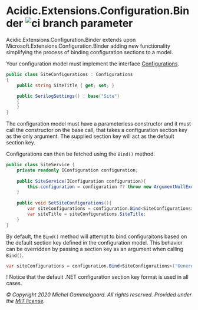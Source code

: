 # Acidic.Extensions.Configuration.Binder ![ci branch parameter](https://github.com/acidicsoftware/dotnet-extensions-configuration-binder/workflows/Continuous%20Integration/badge.svg?branch=trunk)

Acidic.Extensions.Configuration.Binder extends upon Microsoft.Extensions.Configuration.Binder adding new functionality simplifying the process of binding configuration sections to a model.

Your configuration model must implement the interface [Configurations](src/Acidic.Extensions.Configuration.Binder/Configurations.cs).

```csharp
public class SiteConfigurations : Configurations
{
    public string SiteTitle { get; set; }

    public SerilogSettings() : base("Site")
    {
    }
}
```

The configuration model must have a parameterless constructor and it must call the constructor on the base call, that takes a configuration section key as the only argument. The supplied section key will act as the default section key.

Configurations can then be fetched using the `Bind()` method.

```csharp
public class SiteService {
    private readonly IConfiguration configuration;
    
    public SiteService(IConfiguration configuration){
        this.configuration = configuration ?? throw new ArgumentNullException(nameof(configuration));
    }
    
    public void SetSiteConfigurations(){
        var siteConfigurations = configuration.Bind<SiteConfigurations>();
        var siteTitle = siteConfigurations.SiteTitle;
    }
}
```

By default, the `Bind()` method will attempt to bind configuraitons based on the default section key defined in the configuration model. This behavior can be overridden by passing a section key as an argument when calling `Bind()`.

```csharp
var siteConfigurations = configuration.Bind<SiteConfigurations>("Generel:Site");
```

! Notice that the default .NET configuration section key format is used in all cases.

*© Copyright 2020 Michel Gammelgaard. All rights reserved. Provided under the [MIT license](LICENSE).*
